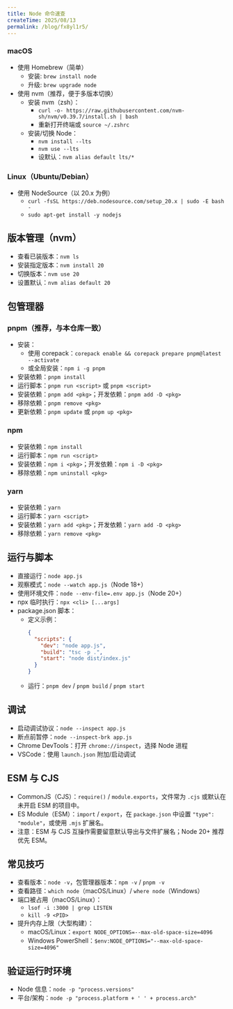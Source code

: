 ```yaml
---
title: Node 命令速查
createTime: 2025/08/13
permalink: /blog/fx8yl1r5/
---
```



### macOS
- 使用 Homebrew（简单）
  - 安装: `brew install node`
  - 升级: `brew upgrade node`
- 使用 nvm（推荐，便于多版本切换）
  - 安装 nvm（zsh）：
    - `curl -o- https://raw.githubusercontent.com/nvm-sh/nvm/v0.39.7/install.sh | bash`
    - 重新打开终端或 `source ~/.zshrc`
  - 安装/切换 Node：
    - `nvm install --lts`
    - `nvm use --lts`
    - 设默认：`nvm alias default lts/*`

### Linux（Ubuntu/Debian）
- 使用 NodeSource（以 20.x 为例）
  - `curl -fsSL https://deb.nodesource.com/setup_20.x | sudo -E bash -`
  - `sudo apt-get install -y nodejs`

## 版本管理（nvm）
- 查看已装版本：`nvm ls`
- 安装指定版本：`nvm install 20`
- 切换版本：`nvm use 20`
- 设置默认：`nvm alias default 20`

## 包管理器

### pnpm（推荐，与本仓库一致）
- 安装：
  - 使用 corepack：`corepack enable && corepack prepare pnpm@latest --activate`
  - 或全局安装：`npm i -g pnpm`
- 安装依赖：`pnpm install`
- 运行脚本：`pnpm run <script>` 或 `pnpm <script>`
- 安装依赖：`pnpm add <pkg>`；开发依赖：`pnpm add -D <pkg>`
- 移除依赖：`pnpm remove <pkg>`
- 更新依赖：`pnpm update` 或 `pnpm up <pkg>`

### npm
- 安装依赖：`npm install`
- 运行脚本：`npm run <script>`
- 安装依赖：`npm i <pkg>`；开发依赖：`npm i -D <pkg>`
- 移除依赖：`npm uninstall <pkg>`

### yarn
- 安装依赖：`yarn`
- 运行脚本：`yarn <script>`
- 安装依赖：`yarn add <pkg>`；开发依赖：`yarn add -D <pkg>`
- 移除依赖：`yarn remove <pkg>`

## 运行与脚本
- 直接运行：`node app.js`
- 观察模式：`node --watch app.js`（Node 18+）
- 使用环境文件：`node --env-file=.env app.js`（Node 20+）
- npx 临时执行：`npx <cli> [...args]`
- package.json 脚本：
  - 定义示例：
    ```json
    {
      "scripts": {
        "dev": "node app.js",
        "build": "tsc -p .",
        "start": "node dist/index.js"
      }
    }
    ```
  - 运行：`pnpm dev` / `pnpm build` / `pnpm start`

## 调试
- 启动调试协议：`node --inspect app.js`
- 断点前暂停：`node --inspect-brk app.js`
- Chrome DevTools：打开 `chrome://inspect`，选择 Node 进程
- VSCode：使用 `launch.json` 附加/启动调试

## ESM 与 CJS
- CommonJS（CJS）：`require()` / `module.exports`，文件常为 `.cjs` 或默认在未开启 ESM 的项目中。
- ES Module（ESM）：`import` / `export`，在 `package.json` 中设置 `"type": "module"`，或使用 `.mjs` 扩展名。
- 注意：ESM 与 CJS 互操作需要留意默认导出与文件扩展名；Node 20+ 推荐优先 ESM。

## 常见技巧
- 查看版本：`node -v`，包管理器版本：`npm -v` / `pnpm -v`
- 查看路径：`which node`（macOS/Linux）/ `where node`（Windows）
- 端口被占用（macOS/Linux）：
  - `lsof -i :3000 | grep LISTEN`
  - `kill -9 <PID>`
- 提升内存上限（大型构建）：
  - macOS/Linux：`export NODE_OPTIONS=--max-old-space-size=4096`
  - Windows PowerShell：`$env:NODE_OPTIONS="--max-old-space-size=4096"`

## 验证运行时环境
- Node 信息：`node -p "process.versions"`
- 平台/架构：`node -p "process.platform + ' ' + process.arch"`